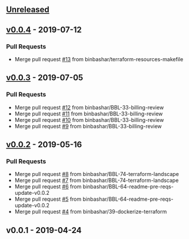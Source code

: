 <a name="unreleased"></a>
## [Unreleased]


<a name="v0.0.4"></a>
## [v0.0.4] - 2019-07-12
### Pull Requests
- Merge pull request [#13](https://github.com/binbashar/public-docker-images/issues/13) from binbashar/terraform-resources-makefile


<a name="v0.0.3"></a>
## [v0.0.3] - 2019-07-05
### Pull Requests
- Merge pull request [#12](https://github.com/binbashar/public-docker-images/issues/12) from binbashar/BBL-33-billing-review
- Merge pull request [#11](https://github.com/binbashar/public-docker-images/issues/11) from binbashar/BBL-33-billing-review
- Merge pull request [#10](https://github.com/binbashar/public-docker-images/issues/10) from binbashar/BBL-33-billing-review
- Merge pull request [#9](https://github.com/binbashar/public-docker-images/issues/9) from binbashar/BBL-33-billing-review


<a name="v0.0.2"></a>
## [v0.0.2] - 2019-05-16
### Pull Requests
- Merge pull request [#8](https://github.com/binbashar/public-docker-images/issues/8) from binbashar/BBL-74-terraform-landscape
- Merge pull request [#7](https://github.com/binbashar/public-docker-images/issues/7) from binbashar/BBL-74-terraform-landscape
- Merge pull request [#6](https://github.com/binbashar/public-docker-images/issues/6) from binbashar/BBL-64-readme-pre-reqs-update-v0.0.2
- Merge pull request [#5](https://github.com/binbashar/public-docker-images/issues/5) from binbashar/BBL-64-readme-pre-reqs-update-v0.0.2
- Merge pull request [#4](https://github.com/binbashar/public-docker-images/issues/4) from binbashar/39-dockerize-terraform


<a name="v0.0.1"></a>
## v0.0.1 - 2019-04-24

[Unreleased]: https://github.com/binbashar/public-docker-images/compare/v0.0.4...HEAD
[v0.0.4]: https://github.com/binbashar/public-docker-images/compare/v0.0.3...v0.0.4
[v0.0.3]: https://github.com/binbashar/public-docker-images/compare/v0.0.2...v0.0.3
[v0.0.2]: https://github.com/binbashar/public-docker-images/compare/v0.0.1...v0.0.2
